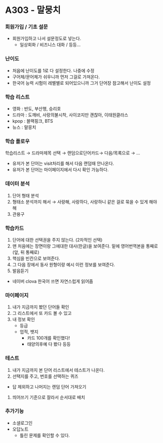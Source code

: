 # A303 - 말뭉치



### 회원가입 / 기초 설문

- 회원가입하고 나서 설문정도로 넣는다.
  - 일상회화 / 비즈니스 대화 / 등등...

### 난이도

- 처음에 난이도를 1로 다 설정한다. 나중에 수정
- 구어체/문어체가 쉬우니까 먼저 그걸로 가져온다.
- 한국어 능력 시험이 레벨별로 되어있으니까 그거 단어장 참고해서 난이도 설정

### 학습 리스트

- 영화 : 반도, 부산행, 승리호
- 드라마 : 도깨비, 사랑의불시착, 사이코지만 괜찮아, 이태원클라스
- kpop : 블랙핑크, BTS
- 뉴스 : 말뭉치

### 학습 플로우

학습리스트 → 드라마제목 선택 → 랜덤으로단어카드→ 다음/목록으로 → ...

- 유저가 본 단어는 visit처리를 해서 다음 랜덤때 안나온다.
- 유저가 본 단어는 마이페이지에서 다시 확인 가능하다.

### 데이터 분석

1. 단어 형태 분석
2. 형태소 분석까지 해서 → 사랑해, 사랑하다, 사랑하니 같은 걸로 묶을 수 있게 해야해
3. 관용구

### 학습카드

1. 단어에 대한 선택권을 주지 않는다. (2차적인 선택)
2. 맨 처음에는 장면이랑 그에대한 대사(한글)을 보여준다. 밑에 영어번역본을 통째로 (앞, 뒤 통째로)
3. 핵심을 빈칸으로 보여준다.
4. 그 다음 장에서 동사 원형이랑 예시 이런 정보를 보여준다.
5. 발음듣기

- 네이버 clova 한국어 쓰면 자연스럽게 읽어줌

### 마이페이지

1. 내가 지금까지 봤던 단어들 확인
2. 그 리스트에서 또 카드 볼 수 있고
3. 내 정보 확인
   - 등급
   - 업적, 뱃지
     - 카드 100개를 확인했다!
     - 태양의후예 다 봤다 등등

### 테스트

1. 내가 지금까지 본 단어 리스트에서 테스트가 나온다.
2. 선택지를 주고, 번호를 선택하는 퀴즈

- 답 제외하고 나머지는 랜덤 단어 가져오기

1. 띄어쓰기 기준으로 잘라서 순서대로 배치

### 추가기능

- 소셜로그인
- 오답노트
  - 틀린 문제를 확인할 수 있다.